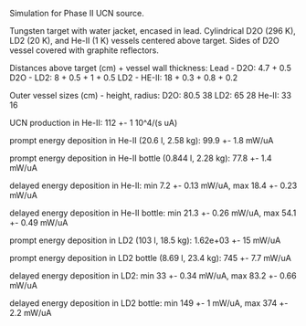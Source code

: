 Simulation for Phase II UCN source.

Tungsten target with water jacket, encased in lead.
Cylindrical D2O (296 K), LD2 (20 K), and He-II (1 K) vessels centered above target.
Sides of D2O vessel covered with graphite reflectors.

Distances above target (cm) + vessel wall thickness:
Lead - D2O: 4.7 + 0.5
D2O - LD2: 8 + 0.5 + 1 + 0.5
LD2 - HE-II: 18 + 0.3 + 0.8 + 0.2

Outer vessel sizes (cm) - height, radius:
D2O: 80.5 38
LD2: 65 28
He-II: 33 16

UCN production in He-II:
112 +- 1 10^4/(s uA)

prompt energy deposition in He-II (20.6 l, 2.58 kg):
99.9 +- 1.8 mW/uA

prompt energy deposition in He-II bottle (0.844 l, 2.28 kg):
77.8 +- 1.4 mW/uA

delayed energy deposition in He-II:
min 7.2 +- 0.13 mW/uA, max 18.4 +- 0.23 mW/uA

delayed energy deposition in He-II bottle:
min 21.3 +- 0.26 mW/uA, max 54.1 +- 0.49 mW/uA

prompt energy deposition in LD2 (103 l, 18.5 kg):
1.62e+03 +- 15 mW/uA

prompt energy deposition in LD2 bottle (8.69 l, 23.4 kg):
745 +- 7.7 mW/uA

delayed energy deposition in LD2:
min 33 +- 0.34 mW/uA, max 83.2 +- 0.66 mW/uA

delayed energy deposition in LD2 bottle:
min 149 +- 1 mW/uA, max 374 +- 2.2 mW/uA

